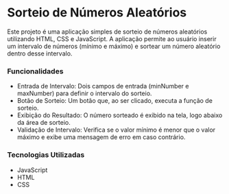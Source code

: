 <h1>Sorteio de Números Aleatórios</h1>

<p>Este projeto é uma aplicação simples de sorteio de números aleatórios utilizando HTML, CSS e JavaScript. 
  A aplicação permite ao usuário inserir um intervalo de números (mínimo e máximo) e sortear um número aleatório dentro desse intervalo.</p>

  <h3>Funcionalidades</h3>
  <ul>
    <li>Entrada de Intervalo: Dois campos de entrada (minNumber e maxNumber) para definir o intervalo do sorteio.</li>
    <li>Botão de Sorteio: Um botão que, ao ser clicado, executa a função de sorteio.</li>
    <li>Exibição do Resultado: O número sorteado é exibido na tela, logo abaixo da área de sorteio.</li>
    <li>Validação de Intervalo: Verifica se o valor mínimo é menor que o valor máximo e exibe uma mensagem de erro em caso contrário.</li>
  </ul>

  <h3>Tecnologias Utilizadas</h3>
  <ul>
    <li>JavaScript</li>
    <li>HTML</li>
    <li>CSS</li>
  </ul>
